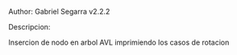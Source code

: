 Author: Gabriel Segarra
v2.2.2

Descripcion:

Insercion de nodo en arbol AVL imprimiendo los casos de rotacion